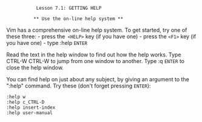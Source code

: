 		       Lesson 7.1: GETTING HELP

		      ** Use the on-line help system **

  Vim has a comprehensive on-line help system.  To get started, try one of
  these three:
	- press the` <HELP>` key (if you have one)
	- press the `<F1>` key (if you have one)
	- type   :help `ENTER`

  Read the text in the help window to find out how the help works.
  Type  CTRL-W CTRL-W   to jump from one window to another.
  Type    :q `ENTER`    to close the help window.

  You can find help on just about any subject, by giving an argument to the
  ":help" command.  Try these (don't forget pressing `ENTER`):

	:help w
	:help c_CTRL-D
	:help insert-index
	:help user-manual